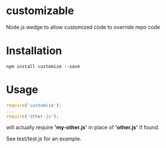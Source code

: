 # customizable
Node.js wedge to allow customized code to override repo code

# Installation
`npm install customize --save`

# Usage

```javascript
require('customize');
...
require('other.js');
```

will actually require **'my-other.js'** in place of **'other.js'** if found.

See test/test.js for an example.
